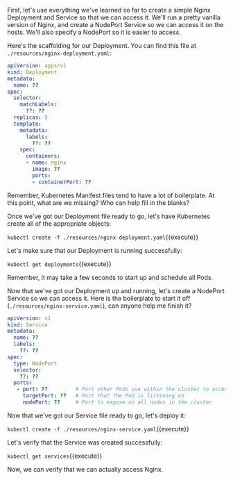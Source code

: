 First, let's use everything we've learned so far to create a simple Nginx Deployment and Service so that we can access it. We'll run a pretty vanilla version of Nginx, and create a NodePort Service so we can access it on the hosts. We'll also specify a NodePort so it is easier to access.

Here's the scaffolding for our Deployment. You can find this file at `./resources/nginx-deployment.yaml`:

```yaml
apiVersion: apps/v1
kind: Deployment
metadata:
  name: ??
spec:
  selector:
    matchLabels:
      ??: ??
  replicas: 5
  template:
    metadata:
      labels:
        ??: ??
    spec:
      containers:
      - name: nginx
        image: ??
        ports:
        - containerPort: ??
```

Remember, Kubernetes Manifest files tend to have a lot of boilerplate. At this point, what are we missing? Who can help fill in the blanks?

Once we've got our Deployment file ready to go, let's have Kubernetes create all of the appropriate objects:

`kubectl create -f ./resources/nginx-deployment.yaml`{{execute}}

Let's make sure that our Deployment is running successfully:

`kubectl get deployments`{{execute}}

Remember, it may take a few seconds to start up and schedule all Pods.

Now that we've got our Deployment up and running, let's create a NodePort Service so we can access it. Here is the boilerplate to start it off (`./resources/nginx-service.yaml`), can anyone help me finish it?

```yaml
apiVersion: v1
kind: Service
metadata:
  name: ??
  labels:
    ??: ??
spec:
  type: NodePort
  selector:
    ??: ??
  ports:
   - port: ??         # Port other Pods use within the cluster to access the service
     targetPort: ??   # Port that the Pod is listening on
     nodePort: ??     # Port to expose on all nodes in the cluster
```

Now that we've got our Service file ready to go, let's deploy it:

`kubectl create -f ./resources/nginx-service.yaml`{{execute}}

Let's verify that the Service was created successfully:

`kubectl get services`{{execute}}

Now, we can verify that we can actually access Nginx.